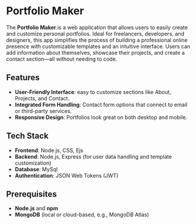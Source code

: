 # Portfolio Maker

The **Portfolio Maker** is a web application that allows users to easily create and customize personal portfolios. Ideal for freelancers, developers, and designers, this app simplifies the process of building a professional online presence with customizable templates and an intuitive interface. Users can add information about themselves, showcase their projects, and create a contact section—all without needing to code.

## Features

- **User-Friendly Interface**: easy to customize sections like About, Projects, and Contact.
- **Integrated Form Handling**: Contact form options that connect to email or third-party services.
- **Responsive Design**: Portfolios look great on both desktop and mobile.

## Tech Stack

- **Frontend**: Node.js, CSS, Ejs
- **Backend**: Node.js, Express (for user data handling and template customization)
- **Database**: MySql
- **Authentication**: JSON Web Tokens (JWT)

## Prerequisites

- **Node.js** and **npm**
- **MongoDB** (local or cloud-based, e.g., MongoDB Atlas)
